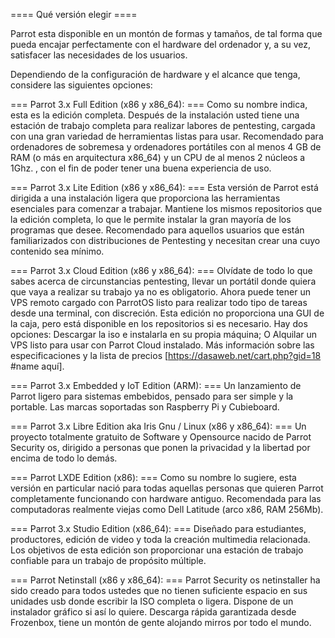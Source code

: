 ==== Qué versión elegir ====

Parrot esta disponible en un montón de formas y tamaños, de tal forma que pueda encajar perfectamente con el hardware del ordenador y, a su vez, satisfacer las necesidades de los usuarios.

Dependiendo de la configuración de hardware y el alcance que tenga, considere las siguientes opciones:

=== Parrot 3.x Full Edition (x86 y x86_64): ===
Como su nombre indica, esta es la edición completa. Después de la instalación usted tiene una estación de trabajo completa para realizar labores de pentesting, cargada con una gran variedad de herramientas listas para usar.  Recomendado para ordenadores de sobremesa y ordenadores portátiles con al menos 4 GB de RAM (o más en arquitectura x86_64) y un CPU de al menos 2 núcleos a 1Ghz. , con el fin de poder tener una buena experiencia de uso.

=== Parrot 3.x Lite Edition (x86 y x86_64): ===
Esta versión de Parrot está dirigida a una instalación ligera que proporciona las herramientas esenciales para comenzar a trabajar. Mantiene los mismos repositorios que la edición completa, lo que le permite instalar la gran mayoría de los programas que desee. Recomendado para aquellos usuarios que están familiarizados con distribuciones de Pentesting y necesitan crear una cuyo contenido sea mínimo.

=== Parrot 3.x Cloud Edition (x86 y x86_64): ===
Olvídate de todo lo que sabes acerca de circunstancias pentesting, llevar un portátil donde quiera que vaya a realizar su trabajo ya no es obligatorio. Ahora puede tener un VPS remoto cargado con ParrotOS listo para realizar todo tipo de tareas desde una terminal, con discreción. Esta edición no proporciona una GUI de la caja, pero está disponible en los repositorios si es necesario. Hay dos opciones: Descargar la iso e instalarla en su propia máquina; O Alquilar un VPS listo para usar con Parrot Cloud instalado. Más información sobre las especificaciones y la lista de precios [https://dasaweb.net/cart.php?gid=18 #name aquí].

=== Parrot 3.x Embedded y IoT Edition (ARM): ===
Un lanzamiento de Parrot ligero para sistemas embebidos, pensado para ser simple y la portable. Las marcas soportadas son Raspberry Pi y Cubieboard.

=== Parrot 3.x Libre Edition aka Iris Gnu / Linux (x86 y x86_64): ===
Un proyecto totalmente gratuito de Software y Opensource nacido de Parrot Security os, dirigido a personas que ponen la privacidad y la libertad por encima de todo lo demás.

=== Parrot LXDE Edition (x86): ===
Como su nombre lo sugiere, esta versión en particular nació para todas aquellas personas que quieren Parrot completamente funcionando con hardware antiguo. Recomendada para las computadoras realmente viejas como Dell Latitude (arco x86, RAM 256Mb).

=== Parrot 3.x Studio Edition (x86_64): ===
Diseñado para estudiantes, productores, edición de video y toda la creación multimedia relacionada. Los objetivos de esta edición son proporcionar una estación de trabajo confiable para un trabajo de propósito múltiple.

=== Parrot Netinstall (x86 y x86_64): ===
Parrot Security os netinstaller ha sido creado para todos ustedes que no tienen suficiente espacio en sus unidades usb donde escribir la ISO completa o ligera. Dispone de un instalador gráfico si así lo quiere. Descarga rápida garantizada desde Frozenbox, tiene un montón de gente alojando mirros por todo el mundo.
